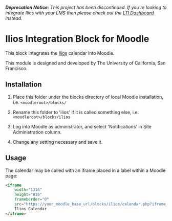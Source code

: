 _**Deprecation Notice**: This project has been discontinued. If you're looking to integrate Ilios with your LMS then please check out the [LTI Dashboard](https://github.com/ilios/lti-dashboard) instead._

# Ilios Integration Block for Moodle

This block integrates the [Ilios](http://iliosproject.org/) calendar into Moodle.

This module is designed and developed by The University of California, San Francisco.

## Installation

1. Place this folder under the blocks directory of local Moodle
   installation, i.e. `<moodleroot>/blocks/`

2. Rename this folder to 'ilios' if it is called something else,
   i.e. `<moodleroot>/blocks/ilios`

3. Log into Moodle as administrator, and select 'Notifications' in
   Site Administration column.

4. Change any setting necessary and save it.

## Usage

The calendar may be called with an iframe placed in a label within a Moodle
page:

```html
<iframe
	width="1316"
	height="816"
	frameborder="0"
	src="https://your_moodle_base_url/blocks/ilios/calendar.php?iframe_width=100%&iframe_height=800px&moodle_header=yes">
	Ilios Calendar
</iframe>
```
